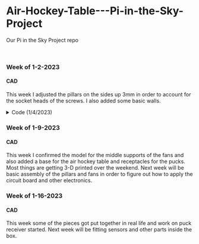 # Air-Hockey-Table---Pi-in-the-Sky-Project
Our Pi in the Sky Project repo

&nbsp;

### Week of 1-2-2023
#### CAD
This week I adjusted the pillars on the sides up 3mm in order to account for the socket heads of the screws. I also added some basic walls.

<details>
<summary>Code (1/4/2023)</summary>
<br>

``` python

import board # type: ignore
import digitalio  # type: ignore
import time

resetButton = digitalio.DigitalInOut(board.GP18) # Button stuff
resetButton.direction = digitalio.Direction.INPUT
resetButton.pull = digitalio.Pull.DOWN
resetButtonWasPressed = False

led1 = digitalio.DigitalInOut(board.GP19)
led1.direction = digitalio.Direction.OUTPUT

scoreNeededToWinGame = 7
someoneWonTheGame = False
scoringDebounceForPlayer1 = False
scoringDebounceForPlayer2 = False

player1 = {
    "name" : "player1", ## maybe let people enter their own names?
    "score": 0,
    "winCount" : 0,
    "playerWonThisRound" : False
}
player2 = {
    "name" : "player2",
    "score": 0,
    "winCount" : 0,
    "playerWonThisRound" : False
}

player1Button = digitalio.DigitalInOut(board.GP2) # Button stuff
player1Button.direction = digitalio.Direction.INPUT
player1Button.pull = digitalio.Pull.DOWN

player2Button = digitalio.DigitalInOut(board.GP3) # Button stuff
player2Button.direction = digitalio.Direction.INPUT
player2Button.pull = digitalio.Pull.DOWN

def playerWonFunction(whoScored):
    print(str(whoScored["name"]) + " won the game!")
    whoScored["winCount"] = whoScored["winCount"] + 1

def playerScoredFunction(whoScored):
    if player1["playerWonThisRound"] == False and player2["playerWonThisRound"] == False: ## if nobody won yet
        if whoScored["score"] + 1 != scoreNeededToWinGame:
            whoScored["score"] = whoScored["score"] + 1
        else:
            whoScored["playerWonThisRound"] = True
            whoScored["score"] = whoScored["score"] + 1
            playerWonFunction(whoScored)
    else:
        print("Reset score to play again.")
            
def resetScoreFunction():
    print("Score Reset.")
    player1["score"] = 0
    player2["score"] = 0

def setScoreToWinFunction():
    ## scoreNeededToWinGame = scoreNeededToWinGame - 1
    ## scoreNeededToWinGame = scoreNeededToWinGame + 1
    ## scoreNeededToWinGame = 999999 ## This is the inf setting

    ## print("Score needed to win: " + str(scoreNeededToWinGame))
    ## print("Score needed to win: inf (999999)")
    print("Haha no.")

while True:
    time.sleep(0.01)
    led1.value = True
    if resetButton.value == True and player1["score"] + player2["score"] != 0 and resetButtonWasPressed == False: # When player press button, and combined score does not equal 0, then reset score. (Maybe make something for protecting the score?)
       resetButtonWasPressed = True
       player1["playerWonThisRound"] = False
       resetScoreFunction()
    if resetButton.value == False and resetButtonWasPressed == True:
       resetButtonWasPressed = False

    if player1Button.value == True and scoringDebounceForPlayer1 == False and player1["playerWonThisRound"] == False:
        scoringDebounceForPlayer1 = True
        print("Player1 scored!")
        playerScoredFunction(player1)
        print("Score: " + "P1 - " + str(player1["score"]) + ", " + "P2 - " + str(player2["score"]))
    if player1Button.value == False and scoringDebounceForPlayer1 == True:
        scoringDebounceForPlayer1 = False

    if player2Button.value == True and scoringDebounceForPlayer2 == False and player2["playerWonThisRound"] == False:
        scoringDebounceForPlayer2 = True
        print("Player2 scored!")
        playerScoredFunction(player2)
        print("Score: " + "P1 - " + str(player1["score"]) + ", " + "P2 - " + str(player2["score"]))
    if player2Button.value == False and scoringDebounceForPlayer2 == True:
        scoringDebounceForPlayer2 = False

```

</details>

### Week of 1-9-2023
#### CAD
This week I confirmed the model for the middle supports of the fans and also added a base for the air hockey table and receptacles for the pucks. Most things are getting 3-D printed over the weekend. Next week will be basic assembly of the pillars and fans in order to figure out how to apply the circuit board and other electronics.


### Week of 1-16-2023
#### CAD
This week some of the pieces got put together in real life and work on puck receiver started. Next week will be fitting sensors and other parts inside the box.
